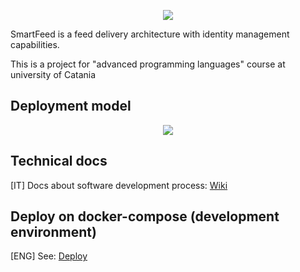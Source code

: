 <p align="center">
  <img src="https://spee.ch/4/templogo.png">
</p>

SmartFeed is a feed delivery architecture with identity management capabilities.

This is a project for "advanced programming languages" course at university of Catania

## Deployment model
<p align="center">
  <img src="https://spee.ch/b/SmartFeed---Deployment-Model.png">
</p>

## Technical docs
[IT] Docs about software development process: [Wiki](https://github.com/AlessandroSpallina/SmartFeed/wiki)

## Deploy on docker-compose (development environment)
[ENG] See: [Deploy](https://github.com/AlessandroSpallina/SmartFeed/blob/master/__deploy/README.md)
